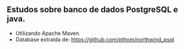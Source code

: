 ## Estudos sobre banco de dados PostgreSQL e java.
 
* Utilizando Apache Maven. 
* Database extraída de: https://github.com/pthom/northwind_psql